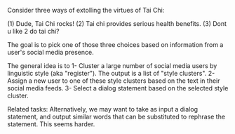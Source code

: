 Consider three ways of extolling the virtues of Tai Chi:

(1) Dude, Tai Chi rocks!
(2) Tai chi provides serious health benefits.
(3) Dont u like 2 do tai chi?

The goal is to pick one of those three choices based on information from a user's social media presence.

The general idea is to
1- Cluster a large number of social media users by linguistic style (aka "register"). The output is a list of "style clusters".
2- Assign a new user to one of these style clusters based on the text in their social media feeds.
3- Select a dialog statement based on the selected style cluster.


Related tasks:
Alternatively, we may want to take as input a dialog statement, and output similar words that can be substituted to rephrase the statement. This seems harder.

